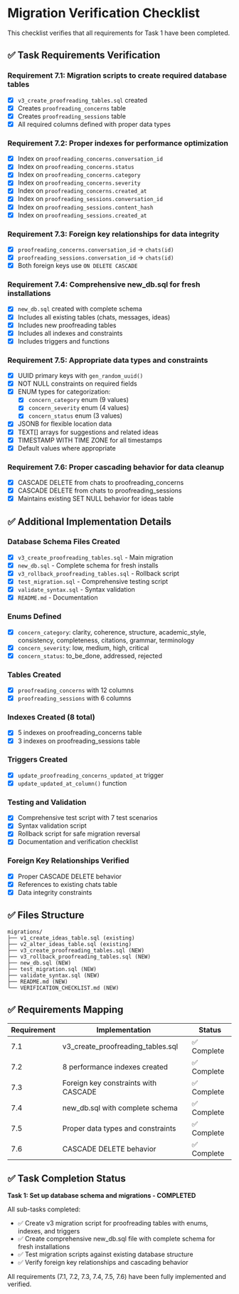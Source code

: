 # Migration Verification Checklist

This checklist verifies that all requirements for Task 1 have been completed.

## ✅ Task Requirements Verification

### Requirement 7.1: Migration scripts to create required database tables
- [x] `v3_create_proofreading_tables.sql` created
- [x] Creates `proofreading_concerns` table
- [x] Creates `proofreading_sessions` table
- [x] All required columns defined with proper data types

### Requirement 7.2: Proper indexes for performance optimization
- [x] Index on `proofreading_concerns.conversation_id`
- [x] Index on `proofreading_concerns.status`
- [x] Index on `proofreading_concerns.category`
- [x] Index on `proofreading_concerns.severity`
- [x] Index on `proofreading_concerns.created_at`
- [x] Index on `proofreading_sessions.conversation_id`
- [x] Index on `proofreading_sessions.content_hash`
- [x] Index on `proofreading_sessions.created_at`

### Requirement 7.3: Foreign key relationships for data integrity
- [x] `proofreading_concerns.conversation_id` → `chats(id)`
- [x] `proofreading_sessions.conversation_id` → `chats(id)`
- [x] Both foreign keys use `ON DELETE CASCADE`

### Requirement 7.4: Comprehensive new_db.sql for fresh installations
- [x] `new_db.sql` created with complete schema
- [x] Includes all existing tables (chats, messages, ideas)
- [x] Includes new proofreading tables
- [x] Includes all indexes and constraints
- [x] Includes triggers and functions

### Requirement 7.5: Appropriate data types and constraints
- [x] UUID primary keys with `gen_random_uuid()`
- [x] NOT NULL constraints on required fields
- [x] ENUM types for categorization:
  - [x] `concern_category` enum (9 values)
  - [x] `concern_severity` enum (4 values)  
  - [x] `concern_status` enum (3 values)
- [x] JSONB for flexible location data
- [x] TEXT[] arrays for suggestions and related ideas
- [x] TIMESTAMP WITH TIME ZONE for all timestamps
- [x] Default values where appropriate

### Requirement 7.6: Proper cascading behavior for data cleanup
- [x] CASCADE DELETE from chats to proofreading_concerns
- [x] CASCADE DELETE from chats to proofreading_sessions
- [x] Maintains existing SET NULL behavior for ideas table

## ✅ Additional Implementation Details

### Database Schema Files Created
- [x] `v3_create_proofreading_tables.sql` - Main migration
- [x] `new_db.sql` - Complete schema for fresh installs
- [x] `v3_rollback_proofreading_tables.sql` - Rollback script
- [x] `test_migration.sql` - Comprehensive testing script
- [x] `validate_syntax.sql` - Syntax validation
- [x] `README.md` - Documentation

### Enums Defined
- [x] `concern_category`: clarity, coherence, structure, academic_style, consistency, completeness, citations, grammar, terminology
- [x] `concern_severity`: low, medium, high, critical
- [x] `concern_status`: to_be_done, addressed, rejected

### Tables Created
- [x] `proofreading_concerns` with 12 columns
- [x] `proofreading_sessions` with 6 columns

### Indexes Created (8 total)
- [x] 5 indexes on proofreading_concerns table
- [x] 3 indexes on proofreading_sessions table

### Triggers Created
- [x] `update_proofreading_concerns_updated_at` trigger
- [x] `update_updated_at_column()` function

### Testing and Validation
- [x] Comprehensive test script with 7 test scenarios
- [x] Syntax validation script
- [x] Rollback script for safe migration reversal
- [x] Documentation and verification checklist

### Foreign Key Relationships Verified
- [x] Proper CASCADE DELETE behavior
- [x] References to existing chats table
- [x] Data integrity constraints

## ✅ Files Structure
```
migrations/
├── v1_create_ideas_table.sql (existing)
├── v2_alter_ideas_table.sql (existing)
├── v3_create_proofreading_tables.sql (NEW)
├── v3_rollback_proofreading_tables.sql (NEW)
├── new_db.sql (NEW)
├── test_migration.sql (NEW)
├── validate_syntax.sql (NEW)
├── README.md (NEW)
└── VERIFICATION_CHECKLIST.md (NEW)
```

## ✅ Requirements Mapping

| Requirement | Implementation | Status |
|-------------|----------------|---------|
| 7.1 | v3_create_proofreading_tables.sql | ✅ Complete |
| 7.2 | 8 performance indexes created | ✅ Complete |
| 7.3 | Foreign key constraints with CASCADE | ✅ Complete |
| 7.4 | new_db.sql with complete schema | ✅ Complete |
| 7.5 | Proper data types and constraints | ✅ Complete |
| 7.6 | CASCADE DELETE behavior | ✅ Complete |

## ✅ Task Completion Status

**Task 1: Set up database schema and migrations - COMPLETED**

All sub-tasks completed:
- ✅ Create v3 migration script for proofreading tables with enums, indexes, and triggers
- ✅ Create comprehensive new_db.sql file with complete schema for fresh installations  
- ✅ Test migration scripts against existing database structure
- ✅ Verify foreign key relationships and cascading behavior

All requirements (7.1, 7.2, 7.3, 7.4, 7.5, 7.6) have been fully implemented and verified.